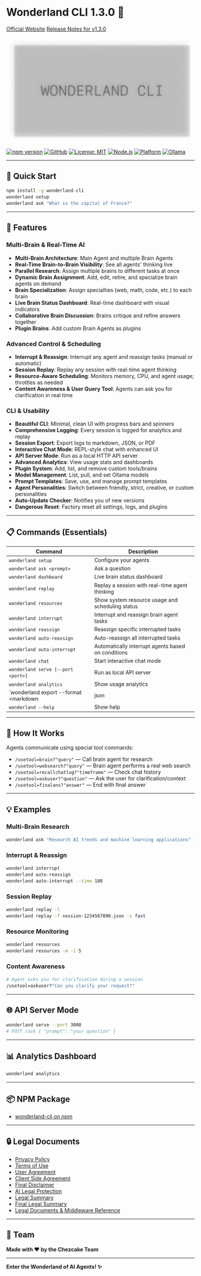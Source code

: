 # Wonderland CLI 1.3.0 🧠

[Official Website](https://wonderland-cli-v1.vercel.app/)
[Release Notes for v1.3.0](releasenotes/v.1.3.0/note.md)

![Wonderland CLI Thumbnail](https://github.com/cheesecakeproject/wonderland-cli/blob/main/images/thumbnail.png)

[![npm version](https://img.shields.io/npm/v/wonderland-cli)](https://www.npmjs.com/package/wonderland-cli)
[![GitHub](https://img.shields.io/badge/github-repo-blue?logo=github)](https://github.com/cheesecakeproject/wonderland-cli/tree/main)
[![License: MIT](https://img.shields.io/badge/License-MIT-green.svg)](LICENSE)
[![Node.js](https://img.shields.io/badge/node.js-%3E%3D16.0.0-brightgreen.svg)](https://nodejs.org/)
[![Platform](https://img.shields.io/badge/platform-macOS-lightgrey.svg)](https://www.apple.com/macos/)
[![Ollama](https://img.shields.io/badge/ollama-required-orange.svg)](https://ollama.ai/)

---

## 🚀 Quick Start

```bash
npm install -g wonderland-cli
wonderland setup
wonderland ask "What is the capital of France?"
```

---

## 🌟 Features

### Multi-Brain & Real-Time AI
- **Multi-Brain Architecture**: Main Agent and multiple Brain Agents
- **Real-Time Brain-to-Brain Visibility**: See all agents' thinking live
- **Parallel Research**: Assign multiple brains to different tasks at once
- **Dynamic Brain Assignment**: Add, edit, retire, and specialize brain agents on demand
- **Brain Specialization**: Assign specialties (web, math, code, etc.) to each brain
- **Live Brain Status Dashboard**: Real-time dashboard with visual indicators
- **Collaborative Brain Discussion**: Brains critique and refine answers together
- **Plugin Brains**: Add custom Brain Agents as plugins

### Advanced Control & Scheduling
- **Interrupt & Reassign**: Interrupt any agent and reassign tasks (manual or automatic)
- **Session Replay**: Replay any session with real-time agent thinking
- **Resource-Aware Scheduling**: Monitors memory, CPU, and agent usage; throttles as needed
- **Content Awareness & User Query Tool**: Agents can ask you for clarification in real time

### CLI & Usability
- **Beautiful CLI**: Minimal, clean UI with progress bars and spinners
- **Comprehensive Logging**: Every session is logged for analytics and replay
- **Session Export**: Export logs to markdown, JSON, or PDF
- **Interactive Chat Mode**: REPL-style chat with enhanced UI
- **API Server Mode**: Run as a local HTTP API server
- **Advanced Analytics**: View usage stats and dashboards
- **Plugin System**: Add, list, and remove custom tools/brains
- **Model Management**: List, pull, and set Ollama models
- **Prompt Templates**: Save, use, and manage prompt templates
- **Agent Personalities**: Switch between friendly, strict, creative, or custom personalities
- **Auto-Update Checker**: Notifies you of new versions
- **Dangerous Reset**: Factory reset all settings, logs, and plugins

---

## 📋 Commands (Essentials)

| Command | Description |
|---------|-------------|
| `wonderland setup` | Configure your agents |
| `wonderland ask <prompt>` | Ask a question |
| `wonderland dashboard` | Live brain status dashboard |
| `wonderland replay` | Replay a session with real-time agent thinking |
| `wonderland resources` | Show system resource usage and scheduling status |
| `wonderland interrupt` | Interrupt and reassign brain agent tasks |
| `wonderland reassign` | Reassign specific interrupted tasks |
| `wonderland auto-reassign` | Auto-reassign all interrupted tasks |
| `wonderland auto-interrupt` | Automatically interrupt agents based on conditions |
| `wonderland chat` | Start interactive chat mode |
| `wonderland serve [--port <port>]` | Run as local API server |
| `wonderland analytics` | Show usage analytics |
| `wonderland export --format <markdown|json|pdf>` | Export session log |
| `wonderland --help` | Show help |

---

## 🧠 How It Works

Agents communicate using special tool commands:
- `/usetool=brain?"query"` — Call brain agent for research
- `/usetool=websearch?"query"` — Brain agent performs a real web search
- `/usetool=recallchatlog?"timeframe"` — Check chat history
- `/usetool=askuser?"question"` — Ask the user for clarification/context
- `/usetool=finalans?"answer"` — End with final answer

---

## 💡 Examples

### Multi-Brain Research
```bash
wonderland ask "Research AI trends and machine learning applications" --multi-brain
```

### Interrupt & Reassign
```bash
wonderland interrupt
wonderland auto-reassign
wonderland auto-interrupt --time 180
```

### Session Replay
```bash
wonderland replay -l
wonderland replay -f session-1234567890.json -s fast
```

### Resource Monitoring
```bash
wonderland resources
wonderland resources -m -i 5
```

### Content Awareness
```bash
# Agent asks you for clarification during a session
/usetool=askuser?"Can you clarify your request?"
```

---

## 🌐 API Server Mode
```bash
wonderland serve --port 3000
# POST /ask { "prompt": "your question" }
```

---

## 📊 Analytics Dashboard
```bash
wonderland analytics
```

---

## 📦 NPM Package

- [wonderland-cli on npm](https://www.npmjs.com/package/wonderland-cli)

---

## 🔒 Legal Documents

- [Privacy Policy](https://github.com/cheesecakeproject/wonderland-cli/blob/main/legaldocuments/PRIVACY.md)
- [Terms of Use](https://github.com/cheesecakeproject/wonderland-cli/blob/main/legaldocuments/TERMS_OF_USE.md)
- [User Agreement](https://github.com/cheesecakeproject/wonderland-cli/blob/main/legaldocuments/USER_AGREEMENT.md)
- [Client Side Agreement](https://github.com/cheesecakeproject/wonderland-cli/blob/main/legaldocuments/CLIENT_SIDE_AGREEMENT.md)
- [Final Disclaimer](https://github.com/cheesecakeproject/wonderland-cli/blob/main/legaldocuments/FINAL_DISCLAIMER.md)
- [AI Legal Protection](https://github.com/cheesecakeproject/wonderland-cli/blob/main/legaldocuments/AI_LEGAL_PROTECTION.md)
- [Legal Summary](https://github.com/cheesecakeproject/wonderland-cli/blob/main/legaldocuments/LEGAL_SUMMARY.md)
- [Final Legal Summary](https://github.com/cheesecakeproject/wonderland-cli/blob/main/legaldocuments/FINAL-LEGAL-SUMMARY.md)
- [Legal Documents & Middleware Reference](https://github.com/cheesecakeproject/wonderland-cli/blob/main/legaldocuments/LEGAL_DOCUMENTS_AND_MIDDLEWARE.md)

---

## 👥 Team

**Made with ❤️ by the Chezcake Team**

---

**Enter the Wonderland of AI Agents! ✨** 